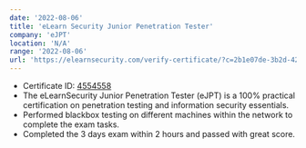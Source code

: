 ```yaml
---
date: '2022-08-06'
title: 'eLearn Security Junior Penetration Tester'
company: 'eJPT'
location: 'N/A'
range: '2022-08-06'
url: 'https://elearnsecurity.com/verify-certificate/?c=2b1e07de-3b2d-4249-9d21-dd6dcea87cca'
---
```


- Certificate ID: [4554558](https://elearnsecurity.com/verify-certificate/?c=2b1e07de-3b2d-4249-9d21-dd6dcea87cca)
- The eLearnSecurity Junior Penetration Tester (eJPT) is a 100% practical certification on penetration testing and information security essentials.
- Performed blackbox testing on different machines within the network to complete the exam tasks.
- Completed the 3 days exam within 2 hours and passed with great score.
